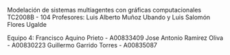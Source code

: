 Modelación de sistemas multiagentes con gráficas computacionales
TC2008B - 104
Profesores: Luis Alberto Muñoz Ubando y Luis Salomón Flores Ugalde

Equipo 4:
Francisco Aquino Prieto - A00833409
Jose Antonio Ramirez Oliva - A00830223
Guillermo Garrido Torres - A00835087
